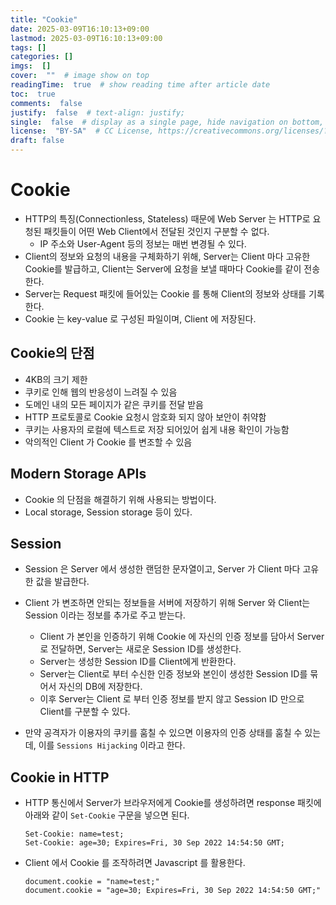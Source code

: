 ```yaml
---
title: "Cookie"
date: 2025-03-09T16:10:13+09:00
lastmod: 2025-03-09T16:10:13+09:00
tags: []
categories: []
imgs:  []
cover:  ""  # image show on top
readingTime:  true  # show reading time after article date
toc:  true
comments:  false
justify:  false  # text-align: justify;
single:  false  # display as a single page, hide navigation on bottom, like as about page.
license:  "BY-SA"  # CC License, https://creativecommons.org/licenses/?lang=ko
draft: false
---
```


# Cookie
- HTTP의 특징(Connectionless, Stateless) 때문에 Web Server 는 HTTP로 요청된 패킷들이 어떤 Web Client에서 전달된 것인지 구분할 수 없다. 
  - IP 주소와 User-Agent 등의 정보는 매번 변경될 수 있다.
- Client의 정보와 요청의 내용을 구체화하기 위해, Server는 Client 마다 고유한 Cookie를 발급하고, Client는 Server에 요청을 보낼 때마다 Cookie를 같이 전송한다.
- Server는 Request 패킷에 들어있는 Cookie 를 통해 Client의 정보와 상태를 기록한다.
- Cookie 는 key-value 로 구성된 파일이며, Client 에 저장된다.

## Cookie의 단점
- 4KB의 크기 제한
- 쿠키로 인해 웹의 반응성이 느려질 수 있음
- 도메인 내의 모든 페이지가 같은 쿠키를 전달 받음
- HTTP 프로토콜로 Cookie 요청시 암호화 되지 않아 보안이 취약함
- 쿠키는 사용자의 로컬에 텍스트로 저장 되어있어 쉽게 내용 확인이 가능함
- 악의적인 Client 가 Cookie 를 변조할 수 있음

## Modern Storage APIs
- Cookie 의 단점을 해결하기 위해 사용되는 방법이다.
- Local storage, Session storage 등이 있다.

## Session
- Session 은 Server 에서 생성한 랜덤한 문자열이고, Server 가 Client 마다 고유한 값을 발급한다.
- Client 가 변조하면 안되는 정보들을 서버에 저장하기 위해 Server 와 Client는 Session 이라는 정보를 추가로 주고 받는다.
  - Client 가 본인을 인증하기 위해 Cookie 에 자신의 인증 정보를 담아서 Server 로 전달하면, Server는 새로운 Session ID를 생성한다.
  - Server는 생성한 Session ID를 Client에게 반환한다. 
  - Server는 Client로 부터 수신한 인증 정보와 본인이 생성한 Session ID를 묶어서 자신의 DB에 저장한다. 
  - 이후 Server는 Client 로 부터 인증 정보를 받지 않고 Session ID 만으로 Client를 구분할 수 있다.

- 만약 공격자가 이용자의 쿠키를 훔칠 수 있으면 이용자의 인증 상태를 훔칠 수 있는데, 이를 `Sessions Hijacking` 이라고 한다.

## Cookie in HTTP
- HTTP 통신에서 Server가 브라우저에게 Cookie를 생성하려면 response 패킷에 아래와 같이 `Set-Cookie` 구문을 넣으면 된다.
    ```
    Set-Cookie: name=test;
    Set-Cookie: age=30; Expires=Fri, 30 Sep 2022 14:54:50 GMT;
    ```
- Client 에서 Cookie 를 조작하려면 Javascript 를 활용한다.
    ```
    document.cookie = "name=test;"
    document.cookie = "age=30; Expires=Fri, 30 Sep 2022 14:54:50 GMT;"
    ```
